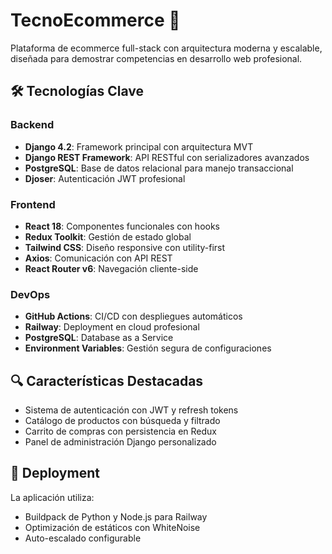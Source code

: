 # TecnoEcommerce 🚀


Plataforma de ecommerce full-stack con arquitectura moderna y escalable, diseñada para demostrar competencias en desarrollo web profesional.

## 🛠 Tecnologías Clave

### Backend
- **Django 4.2**: Framework principal con arquitectura MVT
- **Django REST Framework**: API RESTful con serializadores avanzados
- **PostgreSQL**: Base de datos relacional para manejo transaccional
- **Djoser**: Autenticación JWT profesional

### Frontend
- **React 18**: Componentes funcionales con hooks
- **Redux Toolkit**: Gestión de estado global
- **Tailwind CSS**: Diseño responsive con utility-first
- **Axios**: Comunicación con API REST
- **React Router v6**: Navegación cliente-side

### DevOps
- **GitHub Actions**: CI/CD con despliegues automáticos
- **Railway**: Deployment en cloud profesional
- **PostgreSQL**: Database as a Service
- **Environment Variables**: Gestión segura de configuraciones

## 🔍 Características Destacadas
- Sistema de autenticación con JWT y refresh tokens
- Catálogo de productos con búsqueda y filtrado
- Carrito de compras con persistencia en Redux
- Panel de administración Django personalizado

## 🚀 Deployment
La aplicación utiliza:
- Buildpack de Python y Node.js para Railway
- Optimización de estáticos con WhiteNoise
- Auto-escalado configurable
